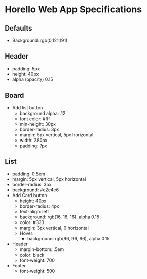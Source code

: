 # Horello Web App Specifications

## Defaults
- Background: rgb(0,121,191)
## Header
- padding: 5px
- height: 40px
- alpha (opacity) 0.15
## Board
- Add list button
  - background alpha: .12
  - font color: #fff
  - min-height: 30px
  - border-radius: 3px
  - margin: 5px vertical, 5px horizontal
  - width: 280px
  - padding: 7px
## List
- padding: 0.5em
- margin: 5px vertical, 5px horizontal
- border-radius: 3px
- background: #e2e4e6
- Add Card button
  - height: 40px
  - border-radius: 4px
  - text-align: left
  - background: rgb(16, 16, 16), alpha 0.15
  - color: #333
  - margin: 3px vertical, 0 horizontal
  - Hover:
    - background: rgb(96, 96, 96), alpha 0.15
 - Header
    - margin-bottom: .5em
    - color: black
    - font-weight: 700
 - Footer
    - font-weight: 500
